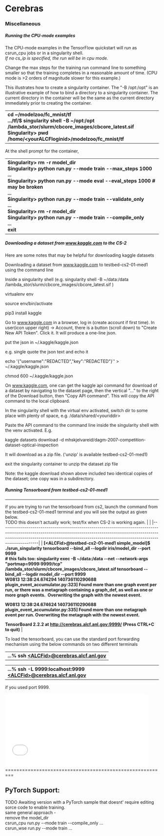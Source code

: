 Cerebras
========

### Miscellaneous

##### Running the CPU-mode examples

The CPU-mode examples in the TensorFlow quickstart will run as csrun_cpu jobs or in a singularity shell.<br>
<i>If no cs_ip is specified, the run will be in cpu mode. </i>

Change the max steps for the training run command line to something smaller so that the training completes in a reasonable amount of time. (CPU mode is &gt;2 orders of magnitude slower for this example.)

This illustrates how to create a singularity container.
The "-B /opt:/opt" is an illustrative example of how to bind a directory to a singularity container. 
The current directory in the container will be the same as the current directory immediately prior to creating the container.
<table>
<tbody>
<tr class="odd">
<td><strong>cd ~/modelzoo/fc_mnist/tf<br />
.../tf/$ singularity shell -B ~/opt:/opt /lambda_stor/slurm/cbcore_images/cbcore_latest.sif<br />
Singularity&gt; pwd<br />
/home/&lt;yourALCFloginid&gt;/modelzoo/fc_mnist/tf
</strong></td>
</tr>
</tbody>
</table>

At the shell prompt for the container, 
<table>
<tbody>
<tr class="odd">
<td><strong>
Singularity&gt; rm -r model_dir<br />
Singularity&gt; python run.py --mode train --max_steps 1000<br />
...<br />
Singularity&gt; python run.py --mode eval --eval_steps 1000 # may be broken<br />
...<br />
Singularity&gt; python run.py --mode train --validate_only<br />
...<br />
Singularity&gt; rm -r model_dir<br />
Singularity&gt; python run.py --mode train --compile_only<br />
...<br />
exit</strong></td>
</tr>
</tbody>
</table>

##### Downloading a dataset from www.kaggle.com to the CS-2

Here are some notes that may be helpful for downloading kaggle datasets

Downloading a dataset from www.kaggle.com to testbed-cs2-01-med1 using the command line

Inside a singularity shell (e.g. singularity shell -B ~/data:/data /lambda_stor/slurm/cbcore_images/cbcore_latest.sif )

virtualenv env

source env/bin/activate

pip3 install kaggle

Go to www.kaggle.com in a browser, log in (create account if first time). In user(icon upper right) -&gt; Account, there is a button (scroll down) to "Create New API Token". Click it. It will produce a one-line json.

put the json in ~/.kaggle/kaggle.json

e.g. single quote the json text and echo it

echo '{"username":"REDACTED","key":"REDACTED"}'' &gt; ~/.kaggle/kaggle.json

chmod 600 ~/.kaggle/kaggle.json

On www.kaggle.com, one can get the kaggle api command for download of a dataset by navigating to the dataset page, then the vertical "..." to the right of the Download button, then "Copy API command". This will copy the API command to the local clipboard.

In the singularity shell with the virtual env activated, switch dir to some place with plenty of space, e.g. /data/shared/&lt;youriddir&gt;

Paste the API command to the command line inside the singularity shell with the venv activated. E.g.

kaggle datasets download -d mhskjelvareid/dagm-2007-competition-dataset-optical-inspection

It will download as a zip file. ('unzip' is available testbed-cs2-01-med1)

exit the singularity container to unzip the dataset zip file

Note: the kaggle download shown above included two identical copies of the dataset; one copy was in a subdirectory.


##### Running Tensorboard from testbed-cs2-01-med1
--------------------------------

if you are trying to run the tensorboard from cs2, launch the command from the testbed-cs2-01-med1 terminal and you will see the output as given below.<br/>
TODO this doesn't actually work; test/fix when CS-2 is working again. 
|                                                                                                                                                                                                                                                             |
|-------------------------------------------------------------------------------------------------------------------------------------------------------------------------------------------------------------------------------------------------------------|
| **\[&lt;ALCFid&gt;@testbed-cs2-01-med1 simple\_model\]$ ./srun\_singularity tensorboard --bind\_all --logdir iris/model\_dir --port 9999**<br/>
**# this fails too: singularity exec -B ~/data:/data --net --network-args "portmap=9999:9999/tcp" /lambda_stor/slurm/cbcore_images/cbcore_latest.sif  tensorboard --bind\_all --logdir model\_dir --port 9999**<br/>
 **W0813 12:38:24.674294 140736110290688 plugin\_event\_accumulator.py:323\] Found more than one graph event per run, or there was a metagraph containing a graph\_def, as well as one or more graph events.  Overwriting the graph with the newest event.**  
                                                                                                                                                                                                                                                              
 **W0813 12:38:24.674624 140736110290688 plugin\_event\_accumulator.py:335\] Found more than one metagraph event per run. Overwriting the metagraph with the newest event.**                                                                                  
                                                                                                                                                                                                                                                              
 **TensorBoard 2.2.2 at <http://cerebras.alcf.anl.gov:9999/> (Press CTRL+C to quit)**                                                                                                                                                                         |

To load the tensorboard, you can use the standard port forwarding mechanism using the below commands on two different terminals

|                                                                                                                                                                                               |
|-----------------------------------------------------------------------------------------------------------------------------------------------------------------------------------------------|
| **...% ssh [&lt;ALCFid&gt;@cerebras.alcf.anl.gov](cerebras.alcf.anl.gov)** |

|                                                                                                                                                                                                                                                            |
|------------------------------------------------------------------------------------------------------------------------------------------------------------------------------------------------------------------------------------------------------------|
| **...% ssh -L 9999:localhost:9999 [&lt;ALCFid&gt;](ALCFid)[@cerebras.alcf.anl.gov](cerebras.alcf.anl.gov)** |

if you used port 9999. 


<embed src="media/image1.tmp" width="468" height="239" />
=========================================================

**PyTorch Support:**
--------------------

TODO 
Awaiting version with a PyTorch sample that doesnt' require editing sorce code to enable training.<br/>
same general approach -<br />
remove the model_dir<br />
csrun_cpu run.py --mode train --compile_only ...<br />
csrun_wse run.py --mode train ... <br />

